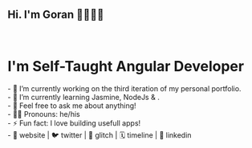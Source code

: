 <!--
**horiv7/horiv7** is a ✨ _special_ ✨ repository because its `README.md` (this file) appears on your GitHub profile.

Here are some ideas to get you started:

- 🔭 I’m currently working on ...
- 🌱 I’m currently learning ...
- 👯 I’m looking to collaborate on ...
- 🤔 I’m looking for help with ...
- 💬 Ask me about ...
- 📫 How to reach me: ...
- 😄 Pronouns: ...
- ⚡ Fun fact: ...
-->
## Hi. I'm Goran 👋👩🏼‍💻
</br> 

# I'm Self-Taught Angular Developer
</hr>   
- 🔭 I’m currently working on the third iteration of my personal portfolio.<br/>
- 🌱 I’m currently learning Jasmine, NodeJs & .<br/>
- 💬 Feel free to ask me about anything!<br/>
- 👩🏼 Pronouns: he/his<br/>
- ⚡️ Fun fact: I love building usefull apps!<br/>
- 🏡 website | 🐦 twitter | 🎏 glitch | 🗓 timeline | 👔 linkedin<br/>
